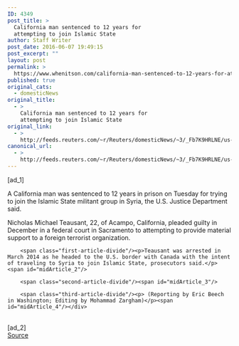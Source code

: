 ```yaml
---
ID: 4349
post_title: >
  California man sentenced to 12 years for
  attempting to join Islamic State
author: Staff Writer
post_date: 2016-06-07 19:49:15
post_excerpt: ""
layout: post
permalink: >
  https://www.whenitson.com/california-man-sentenced-to-12-years-for-attempting-to-join-islamic-state/
published: true
original_cats:
  - domesticNews
original_title:
  - >
    California man sentenced to 12 years for
    attempting to join Islamic State
original_link:
  - >
    http://feeds.reuters.com/~r/Reuters/domesticNews/~3/_Fb7K9HRLNE/us-california-militant-idUSKCN0YT2DI
canonical_url:
  - >
    http://feeds.reuters.com/~r/Reuters/domesticNews/~3/_Fb7K9HRLNE/us-california-militant-idUSKCN0YT2DI
---
```

 [ad_1]
<br><div id="articleText">
<span id="midArticle_start"/>

<span class="focusParagraph" readability="4"><p><span class="articleLocatio&lt;/span&gt;n">A California man was sentenced to 12 years in prison on Tuesday for trying to join the Islamic State militant group in Syria, the U.S. Justice Department said.</span></p></span><span id="midArticle_0"/><p>Nicholas Michael Teausant, 22, of Acampo, California, pleaded guilty in December in a federal court in Sacramento to attempting to provide material support to a foreign terrorist organization.</p><span id="midArticle_1"/>
        
        <span class="first-article-divide"/><p>Teausant was arrested in March 2014 as he headed to the U.S. border with Canada with the intent of traveling to Syria to join Islamic State, prosecutors said.</p><span id="midArticle_2"/>
        
        <span class="second-article-divide"/><span id="midArticle_3"/>
        
        <span class="third-article-divide"/><p> (Reporting by Eric Beech in Washington; Editing by Mohammad Zargham)</p><span id="midArticle_4"/></div>
<br>[ad_2]
<br><a href="http://feeds.reuters.com/~r/Reuters/domesticNews/~3/_Fb7K9HRLNE/us-california-militant-idUSKCN0YT2DI">Source </a>